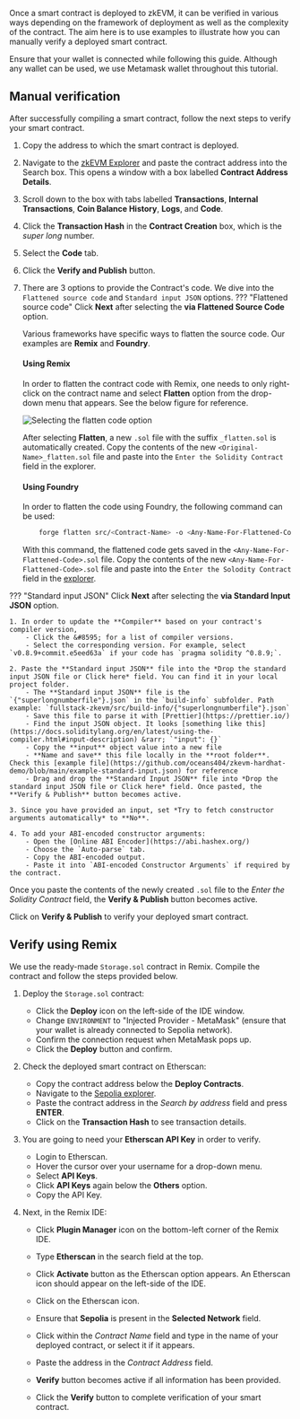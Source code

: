 Once a smart contract is deployed to zkEVM, it can be verified in various ways depending on the framework of deployment as well as the complexity of the contract. The aim here is to use examples to illustrate how you can manually verify a deployed smart contract.

Ensure that your wallet is connected while following this guide. Although any wallet can be used, we use Metamask wallet throughout this tutorial.

## Manual verification

After successfully compiling a smart contract, follow the next steps to verify your smart contract.

1. Copy the address to which the smart contract is deployed.

2. Navigate to the [zkEVM Explorer](https://cardona-zkevm.polygonscan.com/) and paste the contract address into the Search box. This opens a window with a box labelled **Contract Address Details**.

3. Scroll down to the box with tabs labelled **Transactions**, **Internal Transactions**, **Coin Balance History**, **Logs**, and **Code**.

4. Click the **Transaction Hash** in the **Contract Creation** box, which is the _super long_ number.

5. Select the **Code** tab.

6. Click the **Verify and Publish** button.

7. There are 3 options to provide the Contract's code. We dive into the `Flattened source code` and `Standard input JSON` options.
??? "Flattened source code"
    Click **Next** after selecting the **via Flattened Source Code** option.

    Various frameworks have specific ways to flatten the source code. Our examples are **Remix** and **Foundry**.

    #### Using Remix

    In order to flatten the contract code with Remix, one needs to only right-click on the contract name and select **Flatten** option from the drop-down menu that appears. See the below figure for reference.

    ![Selecting the flatten code option](../../../../img/zkEVM/flatten-code-remix.png)

    After selecting **Flatten**, a new `.sol` file with the suffix `_flatten.sol` is automatically created. Copy the contents of the new `<Original-Name>_flatten.sol` file and paste into the `Enter the Solidity Contract` field in the explorer.

    #### Using Foundry

    In order to flatten the code using Foundry, the following command can be used:

    ```bash
        forge flatten src/<Contract-Name> -o <Any-Name-For-Flattened-Code>.sol
    ```

    With this command, the flattened code gets saved in the `<Any-Name-For-Flattened-Code>.sol` file. Copy the contents of the new `<Any-Name-For-Flattened-Code>.sol` file and paste into the `Enter the Solodity Contract` field in the [explorer](https://cardona-zkevm.polygonscan.com/).

??? "Standard input JSON"
    Click **Next** after selecting the **via Standard Input JSON** option.

    1. In order to update the **Compiler** based on your contract's compiler version,
        - Click the &#8595; for a list of compiler versions.
        - Select the corresponding version. For example, select `v0.8.9+commit.e5eed63a` if your code has `pragma solidity ^0.8.9;`.
    
    2. Paste the **Standard input JSON** file into the *Drop the standard input JSON file or Click here* field. You can find it in your local project folder.
        - The **Standard input JSON** file is the `{"superlongnumberfile"}.json` in the `build-info` subfolder. Path example: `fullstack-zkevm/src/build-info/{"superlongnumberfile"}.json`
        - Save this file to parse it with [Prettier](https://prettier.io/)
        - Find the input JSON object. It looks [something like this](https://docs.soliditylang.org/en/latest/using-the-compiler.html#input-description) &rarr; `"input": {}`
        - Copy the **input** object value into a new file
        - **Name and save** this file locally in the **root folder**. Check this [example file](https://github.com/oceans404/zkevm-hardhat-demo/blob/main/example-standard-input.json) for reference
        - Drag and drop the **Standard Input JSON** file into *Drop the standard input JSON file or Click here* field. Once pasted, the **Verify & Publish** button becomes active.

    3. Since you have provided an input, set *Try to fetch constructor arguments automatically* to **No**.

    4. To add your ABI-encoded constructor arguments:
        - Open the [Online ABI Encoder](https://abi.hashex.org/)
        - Choose the `Auto-parse` tab.
        - Copy the ABI-encoded output.
        - Paste it into `ABI-encoded Constructor Arguments` if required by the contract.

Once you paste the contents of the newly created `.sol` file to the _Enter the Solidity Contract_ field, the **Verify & Publish** button becomes active.

Click on **Verify & Publish** to verify your deployed smart contract.

## Verify using Remix

We use the ready-made `Storage.sol` contract in Remix. Compile the contract and follow the steps provided below.

1. Deploy the `Storage.sol` contract:

    - Click the **Deploy** icon on the left-side of the IDE window.
    - Change `ENVIRONMENT` to "Injected Provider - MetaMask" (ensure that your wallet is already connected to Sepolia network).
    - Confirm the connection request when MetaMask pops up.
    - Click the **Deploy** button and confirm.

2. Check the deployed smart contract on Etherscan:

    - Copy the contract address below the **Deploy Contracts**.
    - Navigate to the [Sepolia explorer](https://sepolia.etherscan.io).
    - Paste the contract address in the _Search by address_ field and press **ENTER**.
    - Click on the **Transaction Hash** to see transaction details.

3. You are going to need your **Etherscan API Key** in order to verify.

    - Login to Etherscan.
    - Hover the cursor over your username for a drop-down menu.
    - Select **API Keys**.
    - Click **API Keys** again below the **Others** option.
    - Copy the API Key.

4. Next, in the Remix IDE:

    - Click **Plugin Manager** icon on the bottom-left corner of the Remix IDE.

    - Type **Etherscan** in the search field at the top.

    - Click **Activate** button as the Etherscan option appears. An Etherscan icon should appear on the left-side of the IDE.

    - Click on the Etherscan icon.

    - Ensure that **Sepolia** is present in the **Selected Network** field.

    - Click within the _Contract Name_ field and type in the name of your deployed contract, or select it if it appears.

    - Paste the address in the _Contract Address_ field.

    - **Verify** button becomes active if all information has been provided.

    - Click the **Verify** button to complete verification of your smart contract.